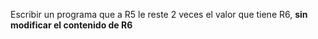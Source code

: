 Escribir un programa que a R5 le reste 2 veces el valor que tiene R6, **sin modificar el contenido de R6**